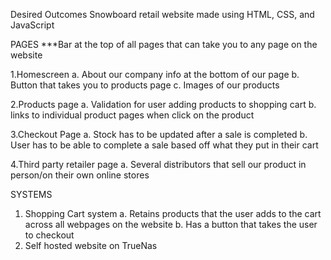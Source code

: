 Desired Outcomes
Snowboard retail website made using HTML, CSS, and JavaScript

PAGES
***Bar at the top of all pages that can take you to any page on the website

1.Homescreen
  a. About our company info at the bottom of our page
  b. Button that takes you to products page
  c. Images of our products 

2.Products page
  a. Validation for user adding products to shopping cart
  b. links to individual product pages when click on the product

3.Checkout Page
  a. Stock has to be updated after a sale is completed
  b. User has to be able to complete a sale based off what they put in their cart

4.Third party retailer page
  a. Several distributors that sell our product in person/on their own online stores

SYSTEMS
1. Shopping Cart system
  a. Retains products that the user adds to the cart across all webpages on the website
  b. Has a button that takes the user to checkout
2. Self hosted website on TrueNas





